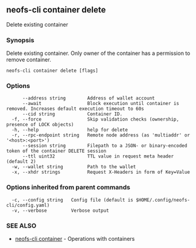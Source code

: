 ## neofs-cli container delete

Delete existing container

### Synopsis

Delete existing container. 
Only owner of the container has a permission to remove container.

```
neofs-cli container delete [flags]
```

### Options

```
      --address string        Address of wallet account
      --await                 Block execution until container is removed. Increases default execution timeout to 60s
      --cid string            Container ID.
  -f, --force                 Skip validation checks (ownership, presence of LOCK objects)
  -h, --help                  help for delete
  -r, --rpc-endpoint string   Remote node address (as 'multiaddr' or '<host>:<port>')
      --session string        Filepath to a JSON- or binary-encoded token of the container DELETE session
      --ttl uint32            TTL value in request meta header (default 2)
  -w, --wallet string         Path to the wallet
  -x, --xhdr strings          Request X-Headers in form of Key=Value
```

### Options inherited from parent commands

```
  -c, --config string   Config file (default is $HOME/.config/neofs-cli/config.yaml)
  -v, --verbose         Verbose output
```

### SEE ALSO

* [neofs-cli container](neofs-cli_container.md)	 - Operations with containers


